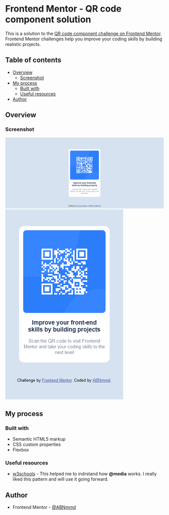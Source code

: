 # Frontend Mentor - QR code component solution

This is a solution to the [QR code component challenge on Frontend Mentor](https://www.frontendmentor.io/challenges/qr-code-component-iux_sIO_H). Frontend Mentor challenges help you improve your coding skills by building realistic projects. 

## Table of contents

- [Overview](#overview)
  - [Screenshot](#screenshot)
- [My process](#my-process)
  - [Built with](#built-with)
  - [Useful resources](#useful-resources)
- [Author](#author)

## Overview

### Screenshot

![desktop screenshot](/screenshot/Screenshot%202023-02-25%20at%2016-49-55%20Frontend%20Mentor%20QR%20code%20component.png)
![mobile screenshot](/screenshot/Capture%20d%E2%80%99%C3%A9cran%202023-02-25%20%C3%A0%2020.45.26.png)

## My process

### Built with

- Semantic HTML5 markup
- CSS custom properties
- Flexbox

### Useful resources

- [w3schools](https://www.w3schools.com/cssref/css3_pr_mediaquery.php) - This helped me to indrstand how **@media** works. I really liked this pattern and will use it going forward.

## Author

- Frontend Mentor - [@ABNmmd](https://www.frontendmentor.io/profile/ABNmmd)
